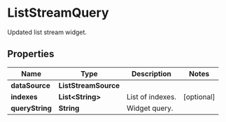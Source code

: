 # ListStreamQuery

Updated list stream widget.

## Properties

| Name            | Type                   | Description      | Notes      |
| --------------- | ---------------------- | ---------------- | ---------- |
| **dataSource**  | **ListStreamSource**   |                  |
| **indexes**     | **List&lt;String&gt;** | List of indexes. | [optional] |
| **queryString** | **String**             | Widget query.    |
